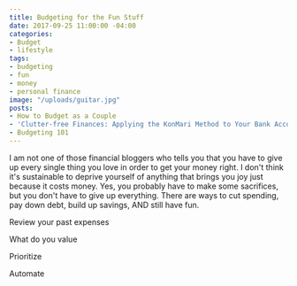 ```yaml
---
title: Budgeting for the Fun Stuff
date: 2017-09-25 11:00:00 -04:00
categories:
- Budget
- lifestyle
tags:
- budgeting
- fun
- money
- personal finance
image: "/uploads/guitar.jpg"
posts:
- How to Budget as a Couple
- 'Clutter-free Finances: Applying the KonMari Method to Your Bank Account'
- Budgeting 101
---
```


I am not one of those financial bloggers who tells you that you have to give up every single thing you love in order to get your money right. I don't think it's sustainable to deprive yourself of anything that brings you joy just because it costs money. Yes, you probably have to make some sacrifices, but you don't have to give up everything. There are ways to cut spending, pay down debt, build up savings, AND still have fun.

Review your past expenses

What do you value

Prioritize

Automate